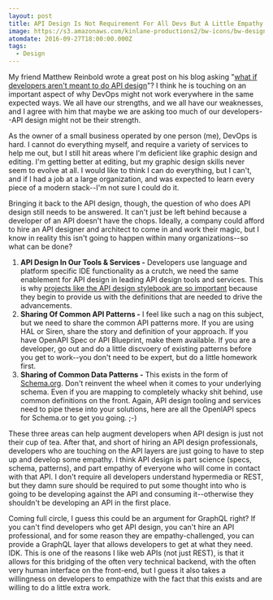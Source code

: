 ```yaml
---
layout: post
title: API Design Is Not Requirement For All Devs But A Little Empathy Should Be
image: https://s3.amazonaws.com/kinlane-productions2/bw-icons/bw-design-empathy.png
atomdate: 2016-09-27T18:00:00.000Z
tags:
  - Design
---
```

My friend Matthew Reinbold wrote a great post on his blog asking "[what if developers aren't meant to do API design](http://voxpop.co/go.cfm?article=What_if_Developers_Arent_Meant_to_Do_API_Design)"? I think he is touching on an important aspect of why DevOps might not work everywhere in the same expected ways. We all have our strengths, and we all have our weaknesses, and I agree with him that maybe we are asking too much of our developers--API design might not be their strength. 

As the owner of a small business operated by one person (me), DevOps is hard. I cannot do everything myself, and require a variety of services to help me out, but I still hit areas where I'm deficient like graphic design and editing. I'm getting better at editing, but my graphic design skills never seem to evolve at all. I would like to think I can do everything, but I can't, and if I had a job at a large organization, and was expected to learn every piece of a modern stack--I'm not sure I could do it.

Bringing it back to the API design, though, the question of who does API design still needs to be answered. It can't just be left behind because a developer of an API doesn't have the chops. Ideally, a company could afford to hire an API designer and architect to come in and work their magic, but I know in reality this isn't going to happen within many organizations--so what can be done?

1.  **API Design In Our Tools & Services -** Developers use language and platform specific IDE functionality as a crutch, we need the same enablement for API design in leading API design tools and services. This is why [projects like the API design stylebook are so important](http://apievangelist.com/2016/09/12/api-stylebook-a-collections-of-resources-for-api-designers/) because they begin to provide us with the definitions that are needed to drive the advancements.
2.  **Sharing Of Common API Patterns -** I feel like such a nag on this subject, but we need to share the common API patterns more. If you are using HAL or Siren, share the story and definition of your approach. If you have OpenAPI Spec or API Blueprint, make them available. If you are a developer, go out and do a little discvoery of existing patterns before you get to work--you don't need to be expert, but do a little homework first.
3.  **Sharing of Common Data Patterns -** This exists in the form of [Schema.org](http://schema.org/). Don't reinvent the wheel when it comes to your underlying schema. Even if you are mapping to completely whacky shit behind, use common definitions on the front. Again, API design tooling and services need to pipe these into your solutions, here are all the OpenlAPI specs for Schema.or to get you going. ;-)

These three areas can help augment developers when API design is just not their cup of tea. After that, and short of hiring an API design professionals, developers who are touching on the API layers are just going to have to step up and develop some empathy. I think API design is part science (specs, schema, patterns), and part empathy of everyone who will come in contact with that API. I don't require all developers understand hypermedia or REST, but they damn sure should be required to put some thought into who is going to be developing against the API and consuming it--otherwise they shouldn't be developing an API in the first place.

Coming full circle, I guess this could be an argument for GraphQL right? If you can't find developers who get API design, you can't hire an API professional, and for some reason they are empathy-challenged, you can provide a GraphQL layer that allows developers to get at what they need. IDK. This is one of the reasons I like web APIs (not just REST), is that it allows for this bridging of the often very technical backend, with the often very human interface on the front-end, but I guess it also takes a willingness on developers to empathize with the fact that this exists and are willing to do a little extra work.
